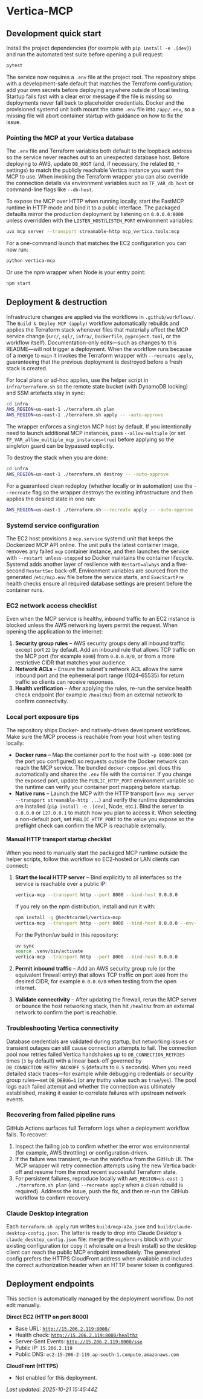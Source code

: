 # Vertica-MCP

## Development quick start

Install the project dependencies (for example with `pip install -e .[dev]`) and
run the automated test suite before opening a pull request:

```bash
pytest
```

The service now requires a `.env` file at the project root. The repository ships
with a development-safe default that matches the Terraform configuration; add
your own secrets before deploying anywhere outside of local testing. Startup
fails fast with a clear error message if the file is missing so deployments
never fall back to placeholder credentials. Docker and the provisioned systemd
unit both mount the same `.env` file into `/app/.env`, so a missing file will
abort container startup with guidance on how to fix the issue.

### Pointing the MCP at your Vertica database

The `.env` file and Terraform variables both default to the loopback address so
the service never reaches out to an unexpected database host. Before deploying
to AWS, update `DB_HOST` (and, if necessary, the related `DB_*` settings) to
match the publicly reachable Vertica instance you want the MCP to use. When
invoking the Terraform wrapper you can also override the connection details via
environment variables such as `TF_VAR_db_host` or command-line flags like
`--db-host`.

To expose the MCP over HTTP when running locally, start the FastMCP runtime in
HTTP mode and bind it to a public interface. The packaged defaults mirror the
production deployment by listening on `0.0.0.0:8000` unless overridden with the
`LISTEN_HOST`/`LISTEN_PORT` environment variables:

```bash
uvx mcp server --transport streamable-http mcp_vertica.tools:mcp
```

For a one-command launch that matches the EC2 configuration you can now run:

```bash
python vertica-mcp
```

Or use the npm wrapper when Node is your entry point:

```bash
npm start
```

## Deployment & destruction

Infrastructure changes are applied via the workflows in `.github/workflows/`.
The `Build & Deploy MCP (apply)` workflow automatically rebuilds and applies the
Terraform stack whenever files that materially affect the MCP service change
(`src/`, `sql/`, `infra/`, `Dockerfile`, `pyproject.toml`, or the workflow
itself). Documentation-only edits—such as changes to this README—will not
trigger a deployment. When the workflow runs because of a merge to `main` it
invokes the Terraform wrapper with `--recreate apply`, guaranteeing that the
previous deployment is destroyed before a fresh stack is created.

For local plans or ad-hoc applies, use the helper script in `infra/terraform.sh`
so the remote state bucket (with DynamoDB locking) and SSM artefacts stay in
sync:

```bash
cd infra
AWS_REGION=us-east-1 ./terraform.sh plan
AWS_REGION=us-east-1 ./terraform.sh apply -- -auto-approve
```

The wrapper enforces a singleton MCP host by default. If you intentionally need
to launch additional MCP instances, pass `--allow-multiple` (or set
`TF_VAR_allow_multiple_mcp_instances=true`) before applying so the singleton
guard can be bypassed explicitly.

To destroy the stack when you are done:

```bash
cd infra
AWS_REGION=us-east-1 ./terraform.sh destroy -- -auto-approve
```

For a guaranteed clean redeploy (whether locally or in automation) use the
`--recreate` flag so the wrapper destroys the existing infrastructure and then
applies the desired state in one run:

```bash
AWS_REGION=us-east-1 ./terraform.sh --recreate apply -- -auto-approve
```

### Systemd service configuration

The EC2 host provisions a `mcp.service` systemd unit that keeps the Dockerized
MCP API online. The unit pulls the latest container image, removes any failed
`mcp` container instance, and then launches the service with
`--restart unless-stopped` so Docker maintains the container lifecycle. Systemd
adds another layer of resilience with `Restart=always` and a five-second
`RestartSec` back-off. Environment variables are sourced from the generated
`/etc/mcp.env` file before the service starts, and `ExecStartPre` health checks
ensure all required database settings are present before the container runs.

### EC2 network access checklist

Even when the MCP service is healthy, inbound traffic to an EC2 instance is
blocked unless the AWS networking layers permit the request. When opening the
application to the internet:

1. **Security group rules** – AWS security groups deny all inbound traffic
   except port `22` by default. Add an inbound rule that allows TCP traffic on
   the MCP port (for example `8000`) from `0.0.0.0/0`, or from a more
   restrictive CIDR that matches your audience.
2. **Network ACLs** – Ensure the subnet's network ACL allows the same inbound
   port and the ephemeral port range (1024–65535) for return traffic so clients
   can receive responses.
3. **Health verification** – After applying the rules, re-run the service
   health check endpoint (for example `/healthz`) from an external network to
   confirm connectivity.

### Local port exposure tips

The repository ships Docker- and natively-driven development workflows. Make
sure the MCP process is reachable from your host when testing locally:

* **Docker runs** – Map the container port to the host with
  `-p 8000:8000` (or the port you configured) so requests outside the Docker
  network can reach the MCP service. The bundled `docker-compose.yml` does this
  automatically and shares the `.env` file with the container. If you change the
  exposed port, update the `PUBLIC_HTTP_PORT` environment variable so the
  runtime can verify your container port mapping before startup.
* **Native runs** – Launch the MCP with the HTTP transport
  (`uvx mcp server --transport streamable-http ...`) and verify the runtime
  dependencies are installed (`pip install -e .[dev]`, Node, etc.). Bind the
  server to `0.0.0.0` or `127.0.0.1` to match how you plan to access it. When
  selecting a non-default port, set `PUBLIC_HTTP_PORT` to the value you expose
  so the preflight check can confirm the MCP is reachable externally.

#### Manual HTTP transport startup checklist

When you need to manually start the packaged MCP runtime outside the helper
scripts, follow this workflow so EC2-hosted or LAN clients can connect:

1. **Start the local HTTP server** – Bind explicitly to all interfaces so the
   service is reachable over a public IP:

   ```bash
   vertica-mcp --transport http --port 8000 --bind-host 0.0.0.0
   ```

   If you rely on the npm distribution, install and run it with:

   ```bash
   npm install -g @hechtcarmel/vertica-mcp
   vertica-mcp --transport http --port 8000 --bind-host 0.0.0.0 --env-file .env
   ```

   For the Python/uv build in this repository:

   ```bash
   uv sync
   source .venv/bin/activate
   vertica-mcp --transport http --port 8000 --bind-host 0.0.0.0
   ```

2. **Permit inbound traffic** – Add an AWS security group rule (or the
   equivalent firewall entry) that allows TCP traffic on port `8000` from the
   desired CIDR, for example `0.0.0.0/0` when testing from the open internet.

3. **Validate connectivity** – After updating the firewall, rerun the MCP
   server or bounce the host networking stack, then hit `/healthz` from an
   external network to confirm the port is reachable.

### Troubleshooting Vertica connectivity

Database credentials are validated during startup, but networking issues or
transient outages can still cause connection attempts to fail. The connection
pool now retries failed Vertica handshakes up to `DB_CONNECTION_RETRIES` times
(`3` by default) with a linear back-off governed by
`DB_CONNECTION_RETRY_BACKOFF_S` (defaults to `0.5` seconds). When you need
detailed stack traces—for example while debugging credentials or security group
rules—set `DB_DEBUG=1` (or any truthy value such as `true`/`yes`). The pool logs
each failed attempt and whether the connection was ultimately established,
making it easier to correlate failures with upstream network events.

### Recovering from failed pipeline runs

GitHub Actions surfaces full Terraform logs when a deployment workflow fails.
To recover:

1. Inspect the failing job to confirm whether the error was environmental (for
   example, AWS throttling) or configuration-driven.
2. If the failure was transient, re-run the workflow from the GitHub UI. The MCP
   wrapper will retry connection attempts using the new Vertica back-off and
   resume from the most recent successful Terraform state.
3. For persistent failures, reproduce locally with
   `AWS_REGION=us-east-1 ./terraform.sh plan` (and `--recreate apply` when a
   clean rebuild is required). Address the issue, push the fix, and then re-run
   the GitHub workflow to confirm recovery.

### Claude Desktop integration

Each `terraform.sh apply` run writes `build/mcp-a2a.json` and
`build/claude-desktop-config.json`. The latter is ready to drop into Claude
Desktop's `claude_desktop_config.json` file: merge the `mcpServers` block with
your existing configuration (or copy it wholesale on a fresh install) so the
desktop client can reach the public MCP endpoint immediately. The generated
config prefers the HTTPS CloudFront address when available and includes the
correct authorization header when an HTTP bearer token is configured.

## Deployment endpoints

This section is automatically managed by the deployment workflow. Do not edit
manually.

<!-- BEGIN MCP ENDPOINTS -->

**Direct EC2 (HTTP on port 8000)**  
* Base URL: [`http://15.206.2.119:8000/`](http://15.206.2.119:8000/)
* Health check: [`http://15.206.2.119:8000/healthz`](http://15.206.2.119:8000/healthz)
* Server-Sent Events: [`http://15.206.2.119:8000/sse`](http://15.206.2.119:8000/sse)
* Public IP: `15.206.2.119`
* Public DNS: `ec2-15-206-2-119.ap-south-1.compute.amazonaws.com`

**CloudFront (HTTPS)**  
* Not enabled for this deployment.

_Last updated: 2025-10-21 15:45:44Z_

<!-- END MCP ENDPOINTS -->
